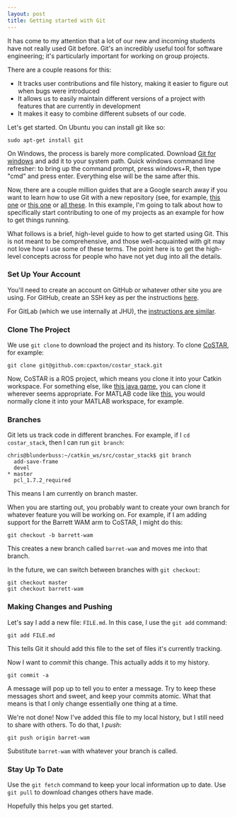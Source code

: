 ```yaml
---
layout: post
title: Getting started with Git
---
```


It has come to my attention that a lot of our new and incoming students have not really used Git before. Git's an incredibly useful tool for software engineering; it's particularly important for working on group projects.

There are a couple reasons for this:
  - It tracks user contributions and file history, making it easier to figure out when bugs were introduced
  - It allows us to easily maintain different versions of a project with features that are currently in development
  - It makes it easy to combine different subsets of our code.

Let's get started. On Ubuntu you can install git like so:

```
sudo apt-get install git
```

On Windows, the process is barely more complicated. Download [Git for windows](https://git-scm.com/download/win) and add it to your system path. Quick windows command line refresher: to bring up the command prompt, press windows+R, then type "cmd" and press enter. Everything else will be the same after this.

Now, there are a couple million guides that are a Google search away if you want to learn how to use Git with a new repository (see, for example, [this one](https://www.sitepoint.com/git-for-beginners/) or [this one](https://www.atlassian.com/git/tutorials/setting-up-a-repository/) or [all these](https://help.github.com/articles/good-resources-for-learning-git-and-github/). In this example, I'm going to talk about how to specifically start contributing to one of my projects as an example for how to get things running.

What follows is a brief, high-level guide to how to get started using Git. This is not meant to be comprehensive, and those well-acquainted with git may not love how I use some of these terms. The point here is to get the high-level concepts across for people who have not yet dug into all the details.

### Set Up Your Account

You'll need to create an account on GitHub or whatever other site you are using. For GitHub, create an SSH key as per the instructions [here](https://help.github.com/articles/adding-a-new-ssh-key-to-your-github-account/).

For GitLab (which we use internally at JHU), the [instructions are similar](https://docs.gitlab.com/ee/gitlab-basics/create-your-ssh-keys.html).

### Clone The Project

We use `git clone` to download the project and its history. To clone [CoSTAR](https://github.com/cpaxton/costar_stack), for example:

```
git clone git@github.com:cpaxton/costar_stack.git
```

Now, CoSTAR is a ROS project, which means you clone it into your Catkin workspace. For something else, like [this java game](https://www.github.com/cpaxton/threadtheneedle.git), you can clone it wherever seems appropriate. For MATLAB code like [this](https://www.github.com/cpaxton/grid_matlab.git), you would normally clone it into your MATLAB workspace, for example.

### Branches

Git lets us track code in different branches. For example, if I `cd costar_stack`, then I can run `git branch`:

```
chris@blunderbuss:~/catkin_ws/src/costar_stack$ git branch
  add-save-frame
  devel
* master
  pcl_1.7.2_required
```

This means I am currently on branch master.

When you are starting out, you probably want to create your own branch for whatever feature you will be working on. For example, if I am adding support for the Barrett WAM arm to CoSTAR, I might do this:

```
git checkout -b barrett-wam
```

This creates a new branch called `barret-wam` and moves me into that branch.

In the future, we can switch between branches with `git checkout`:

```
git checkout master
git checkout barrett-wam
```

### Making Changes and Pushing

Let's say I add a new file: `FILE.md`. In this case, I use the `git add` command:

```
git add FILE.md
```

This tells Git it should add this file to the set of files it's currently tracking.

Now I want to _commit_ this change. This actually adds it to my history.

```
git commit -a
```

A message will pop up to tell you to enter a message. Try to keep these messages short and sweet, and keep your commits atomic. What that means is that I only change essentially one thing at a time.

We're not done! Now I've added this file to my local history, but I still need to share with others. To do that, I _push_:

```
git push origin barret-wam
```

Substitute `barret-wam` with whatever your branch is called.

### Stay Up To Date

Use the `git fetch` command to keep your local information up to date. Use `git pull` to download changes others have made.

Hopefully this helps you get started.
